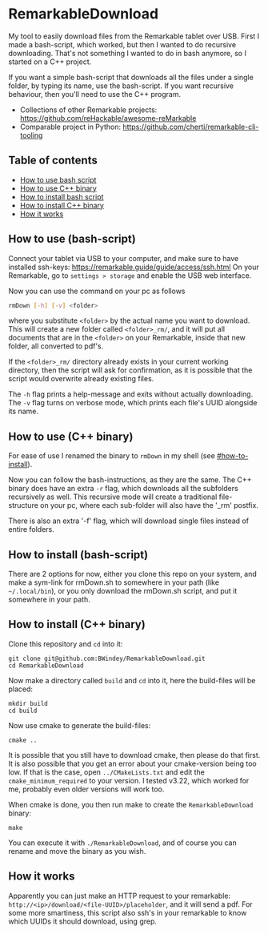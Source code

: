 # RemarkableDownload
My tool to easily download files from the Remarkable tablet over USB.
First I made a bash-script, which worked, but then I wanted to do recursive downloading.
That's not something I wanted to do in bash anymore, so I started on a C++ project.

If you want a simple bash-script that downloads all the files under a single folder, by typing its name,
use the bash-script. If you want recursive behaviour, then you'll need to use the C++ program.

- Collections of other Remarkable projects: https://github.com/reHackable/awesome-reMarkable
- Comparable project in Python: https://github.com/cherti/remarkable-cli-tooling

## Table of contents
- [How to use bash script](#how-to-use-bash-script)
- [How to use C++ binary](#how-to-use-c-binary)
- [How to install bash script](#how-to-install-bash-script)
- [How to install C++ binary](#how-to-install-c-binary)
- [How it works](#how-it-works)


## How to use (bash-script)
Connect your tablet via USB to your computer, and make sure to have installed ssh-keys: 
https://remarkable.guide/guide/access/ssh.html
On your Remarkable, go to `settings > storage` and enable the USB web interface.

Now you can use the command on your pc as follows
```bash
rmDown [-h] [-v] <folder>
```
where you substitute `<folder>` by the actual name you want to download.
This will create a new folder called `<folder>_rm/`, and it will put all documents that are in the `<folder>` on your Remarkable, inside that new folder, all converted to pdf's.

If the `<folder>_rm/` directory already exists in your current working directory, then the script will ask for 
confirmation, as it is possible that the script would overwrite already existing files.

The `-h` flag prints a help-message and exits without actually downloading.\
The `-v` flag turns on verbose mode, which prints each file's UUID alongside its name.


## How to use (C++ binary)
For ease of use I renamed the binary to `rmDown` in my shell (see [#how-to-install](#how-to-install-c-binary)).

Now you can follow the bash-instructions, as they are the same.
The C++ binary does have an extra `-r` flag, which downloads all the subfolders recursively as well.
This recursive mode will create a traditional file-structure on your pc, 
where each sub-folder will also have the '_rm' postfix.

There is also an extra '-f' flag, which will download single files instead of entire folders.


## How to install (bash-script)
There are 2 options for now, either you clone this repo on your system, and make a sym-link for rmDown.sh to somewhere in your path (like `~/.local/bin`), 
or you only download the rmDown.sh script, and put it somewhere in your path.


## How to install (C++ binary)
Clone this repository and `cd` into it:
```shell
git clone git@github.com:BWindey/RemarkableDownload.git
cd RemarkableDownload
```

Now make a directory called `build` and `cd` into it, here the build-files will be placed:
```shell
mkdir build
cd build
```

Now use cmake to generate the build-files:
```shell
cmake ..
```
It is possible that you still have to download cmake, then please do that first. \
It is also possible that you get an error about your cmake-version being too low. 
If that is the case, open `../CMakeLists.txt` and edit the `cmake_minimum_required` to your version. 
I tested v3.22, which worked for me, probably even older versions will work too.

When cmake is done, you then run make to create the `RemarkableDownload` binary:
```shell
make
```

You can execute it with `./RemarkableDownload`, and of course you can rename and move the binary as you wish.


## How it works
Apparently you can just make an HTTP request to your remarkable: `http://<ip>/download/<file-UUID>/placeholder`, and it will send a pdf. 
For some more smartiness, this script also ssh's in your remarkable to know which UUIDs it should download, using grep.
